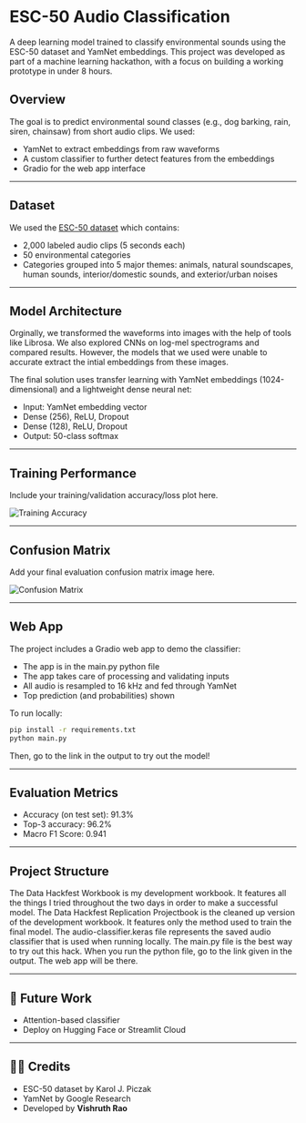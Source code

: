 
# ESC-50 Audio Classification

A deep learning model trained to classify environmental sounds using the ESC-50 dataset and YamNet embeddings. This project was developed as part of a machine learning hackathon, with a focus on building a working prototype in under 8 hours.

## Overview

The goal is to predict environmental sound classes (e.g., dog barking, rain, siren, chainsaw) from short audio clips. We used:

- YamNet to extract embeddings from raw waveforms
- A custom classifier to further detect features from the embeddings
- Gradio for the web app interface

---

## Dataset

We used the [ESC-50 dataset](https://github.com/karoldvl/ESC-50) which contains:

- 2,000 labeled audio clips (5 seconds each)
- 50 environmental categories
- Categories grouped into 5 major themes: animals, natural soundscapes, human sounds, interior/domestic sounds, and exterior/urban noises

---

## Model Architecture

Orginally, we transformed the waveforms into images with the help of tools like Librosa.
We also explored CNNs on log-mel spectrograms and compared results.
However, the models that we used were unable to accurate extract the intial embeddings from these images.

The final solution uses transfer learning with YamNet embeddings (1024-dimensional) and a lightweight dense neural net:

- Input: YamNet embedding vector
- Dense (256), ReLU, Dropout
- Dense (128), ReLU, Dropout
- Output: 50-class softmax

---

## Training Performance

Include your training/validation accuracy/loss plot here.

![Training Accuracy](/path/to/training-accuracy.png)

---

## Confusion Matrix

Add your final evaluation confusion matrix image here.

![Confusion Matrix](/path/to/confusion-matrix.png)

---

## Web App

The project includes a Gradio web app to demo the classifier:

- The app is in the main.py python file
- The app takes care of processing and validating inputs
- All audio is resampled to 16 kHz and fed through YamNet
- Top prediction (and probabilities) shown

To run locally:

```bash
pip install -r requirements.txt
python main.py
```
Then, go to the link in the output to try out the model!

---

## Evaluation Metrics

- Accuracy (on test set): 91.3%
- Top-3 accuracy: 96.2%
- Macro F1 Score: 0.941

---

## Project Structure

The Data Hackfest Workbook is my development workbook. It features all the things I tried throughout the two days in order to make a successful model. 
The Data Hackfest Replication Projectbook is the cleaned up version of the development workbook. It features only the method used to train the final model.
The audio-classifier.keras file represents the saved audio classifier that is used when running locally.
The main.py file is the best way to try out this hack. When you run the python file, go to the link given in the output. The web app will be there.

---

## 📌 Future Work

- Attention-based classifier
- Deploy on Hugging Face or Streamlit Cloud

---

## 🙋‍♀️ Credits

- ESC-50 dataset by Karol J. Piczak
- YamNet by Google Research
- Developed by **Vishruth Rao**
